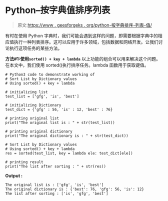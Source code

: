 # Python–按字典值排序列表

> 原文:[https://www . geesforgeks . org/python-按字典排序-列表-值/](https://www.geeksforgeeks.org/python-sort-list-by-dictionary-values/)

有时在使用 Python 字典时，我们可能会遇到这样的问题，即需要根据字典中的相应值执行一种列表排序。这可以应用于许多领域，包括数据和网络开发。让我们讨论执行这项任务的某些方法。

**方法#1:使用`sorted() + key + lambda`**
以上功能的组合可以用来解决这个问题。在本文中，我们使用 sorted()执行排序任务。lambda 函数用于获取键值。

```
# Python3 code to demonstrate working of 
# Sort List by Dictionary values
# Using sorted() + key + lambda

# initializing list
test_list = ['gfg', 'is', 'best']

# initializing Dictionary
test_dict = {'gfg' : 56, 'is' : 12, 'best' : 76}

# printing original list
print("The original list is : " + str(test_list))

# printing original dictionary
print("The original dictionary is : " + str(test_dict))

# Sort List by Dictionary values
# Using sorted() + key + lambda
res = sorted(test_list, key = lambda ele: test_dict[ele])

# printing result 
print("The list after sorting : " + str(res)) 
```

**Output :**

```
The original list is : ['gfg', 'is', 'best']
The original dictionary is : {'best': 76, 'gfg': 56, 'is': 12}
The list after sorting : ['is', 'gfg', 'best']

```